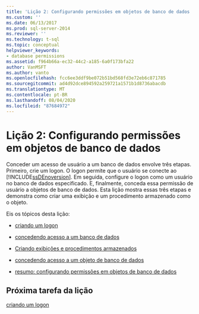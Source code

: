 ```yaml
---
title: 'Lição 2: Configurando permissões em objetos de banco de dados | Microsoft Docs'
ms.custom: ''
ms.date: 06/13/2017
ms.prod: sql-server-2014
ms.reviewer: ''
ms.technology: t-sql
ms.topic: conceptual
helpviewer_keywords:
- database permissions
ms.assetid: f964b66a-ec32-44c2-a185-6a0f173bfa22
author: VanMSFT
ms.author: vanto
ms.openlocfilehash: fcc6ee3ddf9be072b51bd568fd3e72eb6c871785
ms.sourcegitcommit: ad4d92dce894592a259721a1571b1d8736abacdb
ms.translationtype: MT
ms.contentlocale: pt-BR
ms.lasthandoff: 08/04/2020
ms.locfileid: "87684972"
---
```

# <a name="lesson-2-configuring-permissions-on-database-objects"></a>Lição 2: Configurando permissões em objetos de banco de dados
  Conceder um acesso de usuário a um banco de dados envolve três etapas. Primeiro, crie um logon. O logon permite que o usuário se conecte ao [!INCLUDE[ssDEnoversion](../includes/ssdenoversion-md.md)]. Em seguida, configure o logon como um usuário no banco de dados especificado. E, finalmente, conceda essa permissão de usuário a objetos de banco de dados. Esta lição mostra essas três etapas e demonstra como criar uma exibição e um procedimento armazenado como o objeto.  
  
 Eis os tópicos desta lição:  
  
-   [criando um logon](lesson-2-1-creating-a-login.md)  
  
-   [concedendo acesso a um banco de dados](lesson-2-2-granting-access-to-a-database.md)  
  
-   [Criando exibições e procedimentos armazenados](lesson-2-3-creating-views-and-stored-procedures.md)  
  
-   [concedendo acesso a um objeto de banco de dados](lesson-2-4-granting-access-to-a-database-object.md)  
  
-   [resumo: configurando permissões em objetos de banco de dados](lesson-2-5-summary-configuring-permissions-on-database-objects.md)  
  
## <a name="next-task-in-lesson"></a>Próxima tarefa da lição  
 [criando um logon](lesson-2-1-creating-a-login.md)  
  
  
